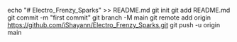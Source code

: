 echo "# Electro_Frenzy_Sparks" >> README.md
git init
git add README.md
git commit -m "first commit"
git branch -M main
git remote add origin https://github.com/iShayann/Electro_Frenzy_Sparks.git
git push -u origin main
